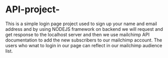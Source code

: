 # API-project-
This is a simple login page project used to sign up your name and email address and by using NODEJS framework on backend we will request and get response to the localhost server and then we use mailchimp API documentation to add the new subscribers to our mailchimp account. The users who wnat to login in our page can reflect in our mailchimp audience list. 
